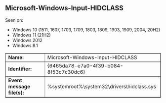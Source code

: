 ## Microsoft-Windows-Input-HIDCLASS

Seen on:
* Windows 10 (1511, 1607, 1703, 1709, 1803, 1809, 1903, 1909, 2004, 20H2)
* Windows 11 (21H2)
* Windows 2012
* Windows 8.1

<table border="1" class="docutils">
  <tbody>
    <tr>
      <td><b>Name:</b></td>
      <td>Microsoft-Windows-Input-HIDCLASS</td>
    </tr>
    <tr>
      <td><b>Identifier:</b></td>
      <td>{6465da78-e7a0-4f39-b084-8f53c7c30dc6}</td>
    </tr>
    <tr>
      <td><b>Event message file(s):</b></td>
      <td>%systemroot%\system32\drivers\hidclass.sys</td>
    </tr>
  </tbody>
</table>

&nbsp;

